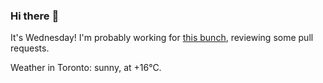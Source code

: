 ### Hi there :wave:

It's Wednesday! I'm probably working for [this bunch](https://github.com/kohofinancial), reviewing some pull requests.

Weather in Toronto: sunny, at +16°C.

